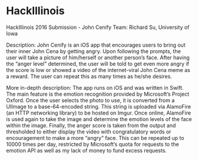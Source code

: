 # HackIllinois

HackIllinois 2016 Submission - John Cenify
Team: Richard Su, University of Iowa

Description: John Cenify is an iOS app that encourages users to bring out their inner John Cena by getting angry. Upon following the prompts, the user will take a picture of him/herself or another person’s face. After having the “anger level” determined, the user will be told to get even more angry if the score is low or showed a video of the internet-viral John Cena meme as a reward. The user can repeat this as many times as he/she desires.

More in-depth description: The app runs on iOS and was written in Swift. The main feature is the emotion recognition provided by Microsoft’s Project Oxford. Once the user selects the photo to use, it is converted from a UIImage to a base-64-encoded string. This string is uploaded via AlamoFire (an HTTP networking library) to be hosted on Imgur. Once online, AlamoFire is used again to take the image and determine the emotion levels of the face within the image. Finally, the anger score is taken from the output and thresholded to either display the video with congratulatory words or encouragement to make a more “angry” face. This can be repeated up to 10000 times per day, restricted by Microsoft’s quota for requests to the emotion API as well as my lack of money to fund excess requests.
